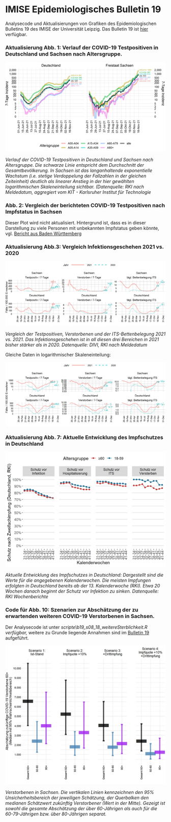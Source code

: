 # IMISE Epidemiologisches Bulletin 19

Analysecode und Aktualisierungen von Grafiken des Epidemiologischen Bulletins 19 des IMISE der Universität Leipzig. Das Bulletin 19 ist [hier](https://github.com/GenStatLeipzig/IMISE-Epidemiologisches-Bulletin-19/raw/main/IMISE_Bulletin_19_2021_11_01.pdf) verfügbar.

### Aktualisierung Abb. 1: Verlauf der COVID-19 Testpositiven in Deutschland und Sachsen nach Altersgruppe.

<img src="results/b19_s06_3_ageStratPlot.jpeg" title="Infektionsgeschehen in Sachsen und Deutschland" width="811"/>

*Verlauf der COVID-19 Testpositiven in Deutschland und Sachsen nach Altersgruppe. Die schwarze Linie entspricht dem Durchschnitt der Gesamtbevölkerung. In Sachsen ist das langanhaltende exponentielle Wachstum (i.e. stetige Verdoppelung der Fallzahlen in der gleichen Zeiteinheit) deutlich als linearer Anstieg in der hier gewählten logarithmischen Skaleneinteilung sichtbar. (Datenquelle: RKI nach Meldedatum, aggregiert vom KIT - Karlsruher Institut für Technologie*

### Abb. 2: Vergleich der berichteten COVID-19 Testpositiven nach Impfstatus in Sachsen
Dieser Plot wird nicht aktualisiert. Hintergrund ist, dass es in dieser Darstellung zu viele Personen mit unbekannten Impfstatus geben könnte, vgl. [Bericht aus Baden Württemberg](https://www.stuttgarter-zeitung.de/inhalt.pandemie-corona-zahlen-ungeimpfter-sind-hoeher-als-die-von-geimpften.21a2fb8d-a3f3-486f-8cf5-64a5fa4b7ca9.html)
### Aktualisierung Abb.3: Vergleich Infektionsgeschehen 2021 vs. 2020

![](results/b19_S14_2_year2year_comparison.jpeg "vergleich infektionsgeschehen 2021 vs 2020")

*Vergleich der Testpositiven, Verstorbenen und der ITS-Bettenbelegung 2021 vs. 2021. Das Infektionsgeschehen ist in all diesen drei Bereichen in 2021 bisher stärker als in 2020. Datenquelle: DIVI, RKI nach Meldedatum*

Gleiche Daten in logarithmischer Skaleneinteilung:

![](results/b19_S14_2_year2year_comparison_log.jpeg "logarithmische darstellung infektionsgeschehen 2021 vs 2020")

### Aktualisierung Abb. 7: Aktuelle Entwicklung des Impfschutzes in Deutschland

<img src="results/b19_s10_2_RKI_farrington.jpeg" title="Abb. 7: Aktuelle Entwicklung des Impfschutzes in Deutschland:" width="564"/>

*Aktuelle Entwicklung des Impfschutzes in Deutschland: Dargestellt sind die Werte für die angegebenen Kalenderwochen. Die meisten Impfungen erfolgten in Deutschland bereits ab der 13. Kalenderwoche (RKI). Etwa 20 Wochen danach beginnt der Schutz vor Infektion zu sinken. Datenquelle: RKI Wochenberichte*

### Code für Abb. 10: Szenarien zur Abschätzung der zu erwartenden weiteren COVID-19 Verstorbenen in Sachsen.

Der Analysecode ist unter *scripte\\b19_s08_18_weitereSterblichkeit.R verfügbar,* weitere zu Grunde liegende Annahmen sind im [Bulletin 19](https://github.com/GenStatLeipzig/IMISE-Epidemiologisches-Bulletin-19/raw/main/IMISE_Bulletin_19_2021_11_01.pdf) aufgeführt.

<img src="results/b19_s08_16_szenarienV3_Verstorbene_agedetails.jpeg" title="abb10 szenarien" width="569"/>

*Verstorbenen in Sachsen. Die vertikalen Linien kennzeichnen den 95% Unsicherheitsbereich der jeweiligen Schätzung, der Querbalken den medianen Schätzwert zukünftig Verstorbener (Wert in der Mitte). Gezeigt ist sowohl die gesamte Abschätzung der über 60-Jährigen als auch für die 60-79-Jährigen bzw. über 80-Jährigen separat.*
